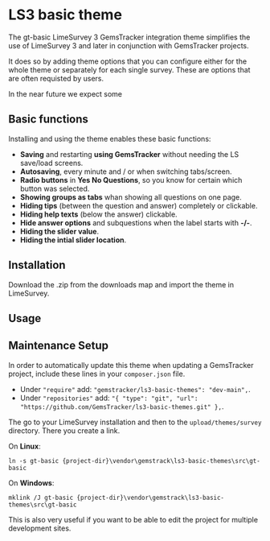 # LS3 basic theme
The gt-basic LimeSurvey 3 GemsTracker integration theme simplifies the use of LimeSurvey 3 and later 
in conjunction with GemsTracker projects.

It does so by adding theme options that you can configure either for the whole theme or separately for
each single survey. These are options that are often requisted by users.

In the near future we expect some

## Basic functions
Installing and using the theme enables these basic functions:
- **Saving** and restarting **using GemsTracker** without needing the LS save/load screens.
- **Autosaving**, every minute and / or when switching tabs/screen.
- **Radio buttons** in **Yes No Questions**, so you know for certain which button was selected.
- **Showing groups as tabs** whan showing all questions on one page.
- **Hiding tips** (between the question and answer) completely or clickable.
- **Hiding help texts** (below the answer) clickable.
- **Hide answer options** and subquestions when the label starts with **-/-**.
- **Hiding the slider value**.
- **Hiding the intial slider location**.

## Installation
Download the .zip from the downloads map and import the theme in LimeSurvey.

## Usage


## Maintenance Setup
In order to automatically update this theme when updating a GemsTracker project, include these lines in your `composer.json` file.
- Under `"require"` add: `"gemstracker/ls3-basic-themes": "dev-main",`.
- Under `"repositories"` add: `"{
  "type": "git",
  "url": "https://github.com/GemsTracker/ls3-basic-themes.git"
  },`.

The go to your LimeSurvey installation and then to the `upload/themes/survey` directory. There you create a link.

On **Linux**:

`ln -s gt-basic {project-dir}\vendor\gemstrack\ls3-basic-themes\src\gt-basic`

On **Windows**:

`mklink /J gt-basic {project-dir}\vendor\gemstrack\ls3-basic-themes\src\gt-basic`

This is also very useful if you want to be able to edit the project for multiple development sites.
